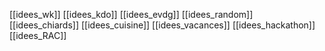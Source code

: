 [[idees_wk]]
[[idees_kdo]]
[[idees_evdg]]
[[idees_random]]
[[idees_chiards]]
[[idees_cuisine]]
[[idees_vacances]]
[[idees_hackathon]]
[[idees_RAC]]